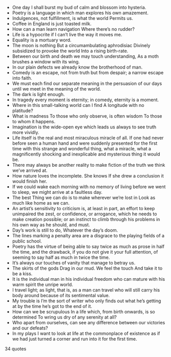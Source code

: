  - One day I shall burst my bud of calm and blossom into hysteria.
 - Poetry is a language in which man explores his own amazement.
 - Indulgences, not fulfillment, is what the world Permits us.
 - Coffee in England is just toasted milk.
 - How can a man learn navigation Where there’s no rudder?
 - Life is a hypocrite if I can’t live the way it moves me.
 - Equality is a mortuary word.
 - The moon is nothing But a circumambulating aphrodisiac Divinely subsidized to provoke the world Into a rising birth-rate.
 - Between our birth and death we may touch understanding, As a moth brushes a window with its wing.
 - In our plain defects we already know the brotherhood of man.
 - Comedy is an escape, not from truth but from despair; a narrow escape into faith.
 - We must each find our separate meaning in the persuasion of our days until we meet in the meaning of the world.
 - The dark is light enough.
 - In tragedy every moment is eternity; in comedy, eternity is a moment.
 - Where in this small-talking world can I find A longitude with no platitude?
 - What is madness To those who only observe, is often wisdom To those to whom it happens.
 - Imagination is the wide-open eye which leads us always to see truth more vividly.
 - Life itself is the real and most miraculous miracle of all. If one had never before seen a human hand and were suddenly presented for the first time with this strange and wonderful thing, what a miracle, what a magnificently shocking and inexplicable and mysterious thing it would be.
 - There may always be another reality to make fiction of the truth we think we’ve arrived at.
 - How nature loves the incomplete. She knows If she drew a conclusion it would finish her.
 - If we could wake each morning with no memory of living before we went to sleep, we might arrive at a faultless day.
 - The best Thing we can do is to make wherever we’re lost in Look as much like home as we can.
 - An artist’s sensitivity to criticism is, at least in part, an effort to keep unimpaired the zest, or confidence, or arrogance, which he needs to make creation possible; or an instinct to climb through his problems in his own way as he should, and must.
 - Day’s work is still to do, Whatever the day’s doom.
 - The lines marking a penalty area are a disgrace to the playing fields of a public school.
 - Poetry has the virtue of being able to say twice as much as prose in half the time, and the drawback, if you do not give it your full attention, of seeming to say half as much in twice the time.
 - It’s always our touches of vanity that manage to betray us.
 - The skirts of the gods Drag in our mud. We feel the touch And take it to be a kiss.
 - It is the individual man in his individual freedom who can mature with his warm spirit the unripe world.
 - I travel light; as light, that is, as a man can travel who will still carry his body around because of its sentimental value.
 - My trouble is I’m the sort of writer who only finds out what he’s getting at by the time he’s got to the end of it.
 - How can we be scrupulous In a life which, from birth onwards, is so determined To wring us dry of any serenity at all?
 - Who apart from ourselves, can see any difference between our victories and our defeats?
 - In my plays I want to look at life at the commonplace of existence as if we had just turned a corner and run into it for the first time.

34 quotes